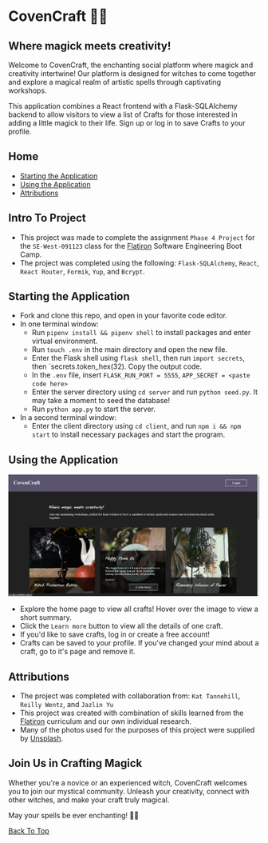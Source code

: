 # CovenCraft 🌙🔮

## Where magick meets creativity! 

Welcome to CovenCraft, the enchanting social platform where magick and creativity intertwine! Our platform is designed for witches to come together and explore a magical realm of artistic spells through captivating workshops.

This application combines a React frontend with a Flask-SQLAlchemy backend to allow visitors to view a list of Crafts for those interested in adding a little magick to their life. Sign up or log in to save Crafts to your profile.

## Home

- [Starting the Application](#starting-the-application)
- [Using the Application](#using-the-application)
- [Attributions](#attributions)

## Intro To Project

- This project was made to complete the assignment `Phase 4 Project` for the `SE-West-091123` class for the [Flatiron](https://flatironschool.com/) Software Engineering Boot Camp.
- The project was completed using the following: `Flask-SQLAlchemy`, `React`, `React Router`, `Formik`, `Yup`, and `Bcrypt`.

## Starting the Application

- Fork and clone this repo, and open in your favorite code editor.
- In one terminal window:
  - Run `pipenv install && pipenv shell` to install packages and enter virtual environment.
  - Run `touch .env` in the main directory and open the new file.
  - Enter the Flask shell using `flask shell`, then run `import secrets`, then `secrets.token_hex(32). Copy the output code.
  - In the `.env` file, insert `FLASK_RUN_PORT = 5555`,  `APP_SECRET = <paste code here>`
  - Enter the server directory using `cd server` and run `python seed.py`. It may take a moment to seed the database!
  - Run `python app.py` to start the server.
- In a second terminal window:
  - Enter the client directory using `cd client`, and run `npm i && npm start` to install necessary packages and start the program.

## Using the Application

![Screenshot of app](./client/public/screenshot1.png)

- Explore the home page to view all crafts! Hover over the image to view a short summary.
- Click the `Learn more` button to view all the details of one craft.
- If you'd like to save crafts, log in or create a free account!
- Crafts can be saved to your profile. If you've changed your mind about a craft, go to it's page and remove it.

## Attributions

- The project was completed with collaboration from: `Kat Tannehill`, `Reilly Wentz`, and `Jazlin Yu`
- This project was created with combination of skills learned from the [Flatiron](https://flatironschool.com/) curriculum and our own individual research.
- Many of the photos used for the purposes of this project were supplied by [Unsplash](https://unsplash.com/).

## Join Us in Crafting Magick
Whether you're a novice or an experienced witch, CovenCraft welcomes you to join our mystical community. Unleash your creativity, connect with other witches, and make your craft truly magical.

May your spells be ever enchanting! 🌙🔮

[Back To Top](#home)
